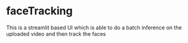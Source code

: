 # faceTracking
This is a streamlit based UI which is able to do a batch inference on the uploaded video and then track the faces
